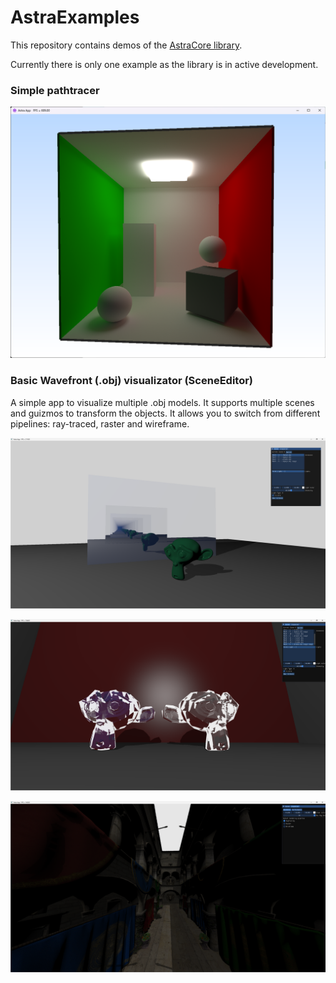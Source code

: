 # AstraExamples

This repository contains demos of the [AstraCore library](https://github.com/PinGunter/AstraEngine).

Currently there is only one example as the library is in active development. 

### Simple pathtracer

![](img/pathtracer.png)

### Basic Wavefront (.obj) visualizator (SceneEditor)

A simple app to visualize multiple .obj models. It supports multiple scenes and guizmos to transform the objects. It allows you to switch from different pipelines: ray-traced, raster and wireframe.

![](img/reflections.png)

![](img/refraction.png)

![](img/sponza.png)

